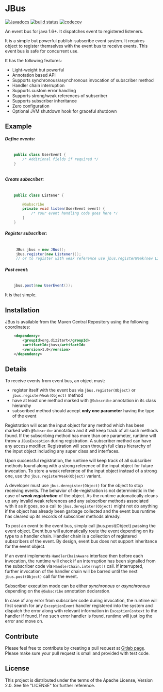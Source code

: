 JBus
=======

[![Javadocs](https://www.javadoc.io/badge/org.dizitart/jbus.svg)](https://www.javadoc.io/doc/org.dizitart/jbus) 
[![build status](https://gitlab.com/dizitart/jbus/badges/master/build.svg)](https://gitlab.com/dizitart/jbus/commits/master)
[![codecov](https://codecov.io/gl/dizitart/jbus/branch/master/graph/badge.svg)](https://codecov.io/gl/dizitart/jbus)

An event bus for java 1.6+. It dispatches event to registered listeners.

It is a simple but powerful publish-subscribe event system. It requires object to
register themselves with the event bus to receive events. This event bus is safe for
concurrent use.

It has the following features:

 * Light-weight but powerful
 * Annotation based API
 * Supports synchronous/asynchronous invocation of subscriber method
 * Handler chain interruption
 * Supports custom error handling
 * Supports strong/weak references of subscriber
 * Supports subscriber inheritance
 * Zero configuration
 * Optional JVM shutdown hook for graceful shutdown
 
Example
-------------------

<h5>Define events:</h5>

```java

    public class UserEvent { 
        /* Additional fields if required */ 
    }
    
```

<h5>Create subscriber:</h5>

```java

    public class Listener {
        
        @Subscribe
        private void listen(UserEvent event) {
            /* Your event handling code goes here */
        }
    }

```
 
<h5>Register subscriber:</h5>
    
```java
    
     JBus jbus = new JBus();
     jbus.register(new Listener());   
     // or to register with weak reference use jbus.registerWeak(new Listener());
``` 

<h5>Post event:</h5>

```java

    jbus.post(new UserEvent());

```

It is that simple.

Installation
-----------------------------

JBus is available from the Maven Central Repository using the following coordinates:

```xml
    <dependency>
        <groupId>org.dizitart</groupId>
        <artifactId>jbus</artifactId>
        <version>1.0</version>
    </dependency>
```


Details
-----------------------------

To receive events from event bus, an object must:

 * register itself with the event bus via <code>jbus.register(Object)</code> or
 <code>jbus.registerWeak(Object)</code> method
 * have at least one method marked with <code>@Subscribe</code> annotation in its class hierarchy
 * subscribed method should accept <b>only one parameter</b> having the type of the event
 
Registration will scan the input object for any method which has been marked
with <code>@Subscribe</code> annotation and it will keep track of all such methods found. If the
subscribing method has more than one parameter, runtime will throw a <code>JBusException</code>
during registration. A subscriber method can have any access modifier. Registration will scan through
full class hierarchy of the input object including any super class and interfaces.

Upon successful registration, the runtime will keep track of all subscriber methods
found along with a strong reference of the input object for future invocation. To store
a weak reference of the input object instead of a strong one, use the <code>jbus.registerWeak(Object)</code>
variant.

A developer must use <code>jbus.deregister(Object)</code> for the object to stop receiving events. The
behavior of de-registration is not deterministic in the case of <b><em>weak
registration</em></b> of the object. As the runtime automatically cleans up any invalid weak
references and any subscriber methods associated with it as it goes, so a call to
<code>jbus.deregister(Object)</code> might not do anything if the object has already been garbage collected and 
the event bus runtime has cleared up its records of subscriber methods already.

To post an event to the event bus, simply call jbus.post(Object) passing the event object. Event bus will
automatically route the event depending on its type to a handler chain. Handler chain is a collection of 
registered subscribers of the event. By design, event bus does not support inheritance for the event object.

If an event implements <code>HandlerChainAware</code> interface then before each invocation, the runtime
will check if an interruption has been signalled from the subscriber code via <code>HandlerChain.interrupt()</code>
call. If interrupted, further invocation of the handler chain will be barred until the next 
<code>jbus.post(Object)</code> call for the event.

Subscriber execution mode can be either <em>synchronous</em> or <em>asynchronous</em>
depending on the <code>@Subscribe</code> annotation declaration.

In case of any error from subscriber code during invocation, the runtime will first search
for any <code>ExceptionEvent</code> handler registered into the system and dispatch the error along with
relevant information in <code>ExceptionContext</code> to the handler if found. If no such error handler
is found, runtime will just log the error and move on.


Contribute
--------------------------
Please feel free to contribute by creating a pull request at [Gitlab page](https://gitlab.com/dizitart/jbus).
Please make sure your pull request is small and provided with test code.


License
--------------------------
This project is distributed under the terms of the Apache License, Version 2.0.
See file "LICENSE" for further reference.
